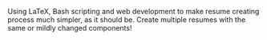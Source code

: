 Using LaTeX, Bash scripting and web development to make resume creating process much simpler, as it should be. Create multiple resumes with the same or mildly changed components!
